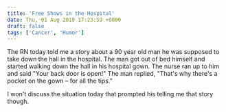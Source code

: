 ```yaml
---
title: 'Free Shows in the Hospital'
date: Thu, 01 Aug 2019 17:23:59 +0000
draft: false
tags: ['Cancer', 'Humor']
---
```


The RN today told me a story about a 90 year old man he was supposed to take down the hall in the hospital. The man got out of bed himself and started walking down the hall in his hospital gown. The nurse ran up to him and said "Your back door is open!" The man replied, "That's why there's a pocket on the gown – for all the tips."

I won't discuss the situation today that prompted his telling me that story though.

